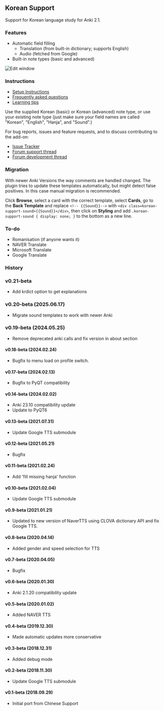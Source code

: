 ## Korean Support

Support for Korean language study for Anki 2.1.

### Features

* Automatic field filling
  * Translation (from built-in dictionary; supports English)
  * Audio (fetched from Google)
* Built-in note types (basic and advanced)

![Edit window](https://raw.githubusercontent.com/scottgigante/korean-support/master/edit_window_demo.png)

### Instructions

* [Setup Instructions](https://github.com/scottgigante/korean-support/wiki/Setup-Instructions)
* [Frequently asked questions](https://github.com/scottgigante/korean-support/wiki/Frequently-asked-questions)
* [Learning tips](https://github.com/scottgigante/korean-support/wiki/Learning-Tips)

Use the supplied Korean (basic) or Korean (advanced) note type, or use your existing note type (just make sure your field names are called "Korean", "English", "Hanja", and "Sound".)

For bug reports, issues and feature requests, and to discuss contributing to the add-on:
* [Issue Tracker](https://github.com/scottgigante/korean-support/issues)
* [Forum support thread](https://anki.tenderapp.com/discussions/add-ons/22781-korean-support-add-on)
* [Forum development thread](https://anki.tenderapp.com/discussions/add-ons/22783-korean-support-add-on-development)
  

### Migration

With newer Anki Versions the way comments are handled changed. The plugin tries to update these templates automatically, but might detect false positives. In this case manual migration is recommended. 

Click **Browse**, select a card with the correct template, select **Cards**, go to the **Back Template** and replace `<!-- {{Sound}}-->` with `<div class=korean-support-sound>{{Sound}}</div>`, then click on **Styling** and add `.korean-support-sound { display: none; }` to the bottom as a new line.

### To-do

* Romanisation (if anyone wants it)
* NAVER Translate
* Microsoft Translate
* Google Translate

### History

### v0.21-beta
* Add krdict option to get explanations

### v0.20-beta (2025.06.17)
* Migrate sound templates to work with newer Anki

### v0.19-beta (2024.05.25)
* Remove deprecated anki calls and fix version in about section

#### v0.18-beta (2024.02.24)
* Bugfix to menu load on profile switch.

#### v0.17-beta (2024.02.13)
* Bugfix to PyQT compatibility

#### v0.14-beta (2024.02.02)
* Anki 23.10 compatibility update
* Update to PyQT6

#### v0.13-beta (2021.07.31)
* Update Google TTS submodule

#### v0.12-beta (2021.05.21)
* Bugfix

#### v0.11-beta (2021.02.24)
* Add 'fill missing hanja' function

#### v0.10-beta (2021.02.04)
* Update Google TTS submodule

#### v0.9-beta (2021.01.21)
* Updated to new version of NaverTTS using CLOVA dictionary API and fix Google TTS.

#### v0.8-beta (2020.04.14)
* Added gender and speed selection for TTS

#### v0.7-beta (2020.04.05)
* Bugfix

#### v0.6-beta (2020.01.30)
* Anki 2.1.20 compatibility update

#### v0.5-beta (2020.01.02)
* Added NAVER TTS

#### v0.4-beta (2019.12.30)
* Made automatic updates more conservative

#### v0.3-beta (2018.12.31)
* Added debug mode

#### v0.2-beta (2018.11.30)
* Update Google TTS submodule

#### v0.1-beta (2018.09.29)
* Initial port from Chinese Support
